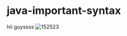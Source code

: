 # java-important-syntax

hii guyssss
![152523](https://github.com/shubham2845/java-important-syntax/assets/131697566/2fb490d3-e7b8-4484-b211-d68ee1d7f59b)
